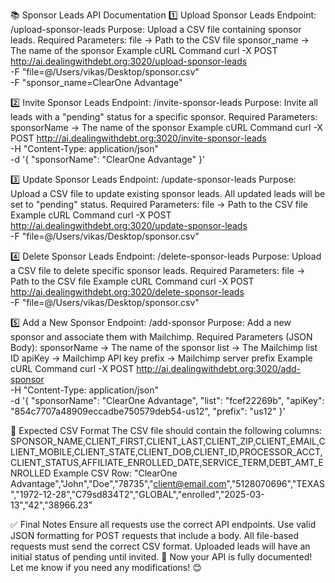 
📚 Sponsor Leads API Documentation
1️⃣ Upload Sponsor Leads
Endpoint: /upload-sponsor-leads Purpose: Upload a CSV file containing sponsor leads. Required Parameters:
file → Path to the CSV file
sponsor_name → The name of the sponsor
Example cURL Command
curl -X POST http://ai.dealingwithdebt.org:3020/upload-sponsor-leads \
     -F "file=@/Users/vikas/Desktop/sponsor.csv" \
     -F "sponsor_name=ClearOne Advantage"

2️⃣ Invite Sponsor Leads
Endpoint: /invite-sponsor-leads Purpose: Invite all leads with a "pending" status for a specific sponsor. Required Parameters:
sponsorName → The name of the sponsor
Example cURL Command
curl -X POST http://ai.dealingwithdebt.org:3020/invite-sponsor-leads \
     -H "Content-Type: application/json" \
     -d '{
         "sponsorName": "ClearOne Advantage"
     }'

3️⃣ Update Sponsor Leads
Endpoint: /update-sponsor-leads Purpose: Upload a CSV file to update existing sponsor leads. All updated leads will be set to "pending" status. Required Parameters:
file → Path to the CSV file
Example cURL Command
curl -X POST http://ai.dealingwithdebt.org:3020/update-sponsor-leads \
     -F "file=@/Users/vikas/Desktop/sponsor.csv"

4️⃣ Delete Sponsor Leads
Endpoint: /delete-sponsor-leads Purpose: Upload a CSV file to delete specific sponsor leads. Required Parameters:
file → Path to the CSV file
Example cURL Command
curl -X POST http://ai.dealingwithdebt.org:3020/delete-sponsor-leads \
     -F "file=@/Users/vikas/Desktop/sponsor.csv"

5️⃣ Add a New Sponsor
Endpoint: /add-sponsor Purpose: Add a new sponsor and associate them with Mailchimp. Required Parameters (JSON Body):
sponsorName → The name of the sponsor
list → The Mailchimp list ID
apiKey → Mailchimp API key
prefix → Mailchimp server prefix
Example cURL Command
curl -X POST http://ai.dealingwithdebt.org:3020/add-sponsor \
     -H "Content-Type: application/json" \
     -d '{
         "sponsorName": "ClearOne Advantage",
         "list": "fcef22269b",
         "apiKey": "854c7707a48909eccadbe750579deb54-us12",
         "prefix": "us12"
     }'

📃 Expected CSV Format
The CSV file should contain the following columns:
SPONSOR_NAME,CLIENT_FIRST,CLIENT_LAST,CLIENT_ZIP,CLIENT_EMAIL,CLIENT_MOBILE,CLIENT_STATE,CLIENT_DOB,CLIENT_ID,PROCESSOR_ACCT,CLIENT_STATUS,AFFILIATE_ENROLLED_DATE,SERVICE_TERM,DEBT_AMT_ENROLLED
Example CSV Row:
"ClearOne Advantage","John","Doe","78735","client@email.com","5128070696","TEXAS","1972-12-28","C79sd834T2","GLOBAL","enrolled","2025-03-13","42","38966.23"

✅ Final Notes
Ensure all requests use the correct API endpoints.
Use valid JSON formatting for POST requests that include a body.
All file-based requests must send the correct CSV format.
Uploaded leads will have an initial status of pending until invited.
🚀 Now your API is fully documented! Let me know if you need any modifications! 😊

